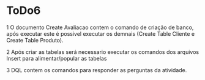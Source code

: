 # ToDo6

1 O documento Create Avaliacao contem o comando de criação de banco, após executar este é possivel executar os demnais (Create Table Cliente e Create Table Produto).

2 Após criar as tabelas será necessario executar os comandos dos arquivos Insert para alimentar/popular as tabelas

3 DQL contem os comandos para responder as perguntas da atividade. 
